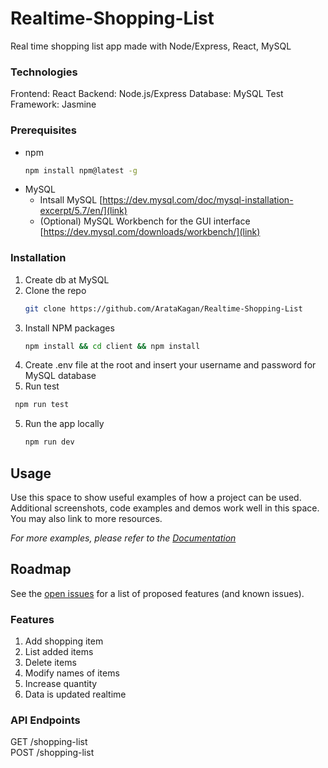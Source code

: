 # Realtime-Shopping-List
Real time shopping list app made with Node/Express, React, MySQL 

### Technologies
Frontend: React
Backend: Node.js/Express 
Database: MySQL
Test Framework: Jasmine 

### Prerequisites

* npm
  ```sh
  npm install npm@latest -g
  ```
* MySQL
  - Intsall MySQL [https://dev.mysql.com/doc/mysql-installation-excerpt/5.7/en/](link)
  - (Optional) MySQL Workbench for the GUI interface [https://dev.mysql.com/downloads/workbench/](link)
 
### Installation

1. Create db at MySQL 
2. Clone the repo
   ```sh
   git clone https://github.com/ArataKagan/Realtime-Shopping-List
   ```
3. Install NPM packages 
   ```sh
   npm install && cd client && npm install 
   ```
4. Create .env file at the root and insert your username and password for MySQL database
5. Run test
  ```sh
   npm run test
   ```
5. Run the app locally 
   ```sh
   npm run dev
   ```

<!-- USAGE EXAMPLES -->
## Usage

Use this space to show useful examples of how a project can be used. Additional screenshots, code examples and demos work well in this space. You may also link to more resources.

_For more examples, please refer to the [Documentation](https://example.com)_



<!-- ROADMAP -->
## Roadmap

See the [open issues](https://github.com/othneildrew/Best-README-Template/issues) for a list of proposed features (and known issues).


### Features 
1. Add shopping item
2. List added items
3. Delete items 
4. Modify names of items
5. Increase quantity 
6. Data is updated realtime 

### API Endpoints

GET /shopping-list <br>
POST /shopping-list
